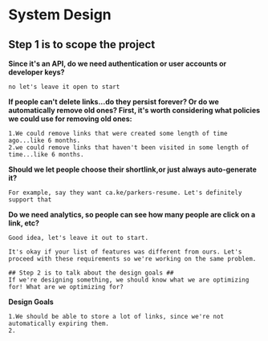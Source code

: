 # System Design

## Step 1 is to scope the project ##

**Since it's an API, do we need authentication or user accounts or developer keys?**
```
no let's leave it open to start
```

**If people can't delete links...do they persist forever? Or do we automatically remove old ones? First, it's worth considering what policies we could use for removing old ones:**

```
1.We could remove links that were created some length of time ago...like 6 months.
2.we could remove links that haven't been visited in some length of time...like 6 months.
```

**Should we let people choose their shortlink,or just always auto-generate it?**
```
For example, say they want ca.ke/parkers-resume. Let's definitely support that
```

**Do we need analytics, so people can see how many people are click on a link, etc?**
```
Good idea, let's leave it out to start.

It's okay if your list of features was different from ours. Let's proceed with these requirements so we're working on the same problem.

## Step 2 is to talk about the design goals ##
If we're designing something, we should know what we are optimizing for! What are we optimizing for?
```
**Design Goals**
```
1.We should be able to store a lot of links, since we're not automatically expiring them.
2.
```
